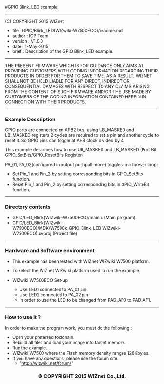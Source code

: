 #GPIO Blink_LED example
******************************************************************************
(C) COPYRIGHT 2015 WIZnet

  * file    : GPIO/Blink_LED(WIZwiki-W7500ECO)/readme.md
  * author  : IOP Team
  * version : V1.0.0
  * date    : 1-May-2015
  * brief   : Description of the GPIO Blink_LED example.

******************************************************************************

THE PRESENT FIRMWARE WHICH IS FOR GUIDANCE ONLY AIMS AT PROVIDING CUSTOMERS WITH CODING INFORMATION REGARDING THEIR PRODUCTS IN ORDER FOR THEM TO SAVE TIME. AS A RESULT, WIZNET SHALL NOT BE HELD LIABLE FOR ANY DIRECT, INDIRECT OR CONSEQUENTIAL DAMAGES WITH RESPECT TO ANY CLAIMS ARISING FROM THE CONTENT OF SUCH FIRMWARE AND/OR THE USE MADE BY CUSTOMERS OF THE CODING INFORMATION CONTAINED HEREIN IN CONNECTION WITH THEIR PRODUCTS.

******************************************************************************

### Example Description

GPIO ports are connected on APB2 bus, using UB_MASKED and LB_MASKED registers 
2 cycles are required to set a pin and another cycle to reset it. So GPIO pins
can toggle at AHB clock divided by 4.

This example describes how to use UB_MASKED and LB_MASKED
(Port Bit GPIO_SetBits/GPIO_ResetBits Register)

PA_01, PA_02(configured in output pushpull mode) toggles in a forever 
loop:
 - Set Pin_1 and Pin_2 by setting corresponding bits 
   in GPIO_SetBits function.
 - Reset Pin_1 and Pin_2 by setting corresponding bits 
   in GPIO_WriteBit function.

______________________________________________________________________________

### Directory contents

  - GPIO/LED_Blink(WIZwiki-W7500ECO)/main.c                                                   (Main program)
  - GPIO/LED_Blink(WIZwiki-W7500ECO)/MDK/W7500x_GPIO_Blink_LED(WIZwiki-W7500ECO).uvproj       (Project file)
______________________________________________________________________________

### Hardware and Software environment 

  - This example has been tested with WIZnet WIZwiki W7500 platform.
  - To select the WIZnet WIZwiki platform used to run the example.

  - WIZwiki W7500ECO Set-up 
    - Use LED1 connected to PA_01 pin
    - Use LED2 connected to PA_02 pin
    - In order to use the LED to be changed from PAD_AF0 to PAD_AF1.
______________________________________________________________________________

### How to use it ?

In order to make the program work, you must do the following :

 - Open your preferred toolchain.
 - Rebuild all files and load your image into target memory.
 - Run the example.
 - WIZwiki W7500 where the Flash memory density ranges 128Kbytes.
 - If you have any questions, please use the forum site.
   - "http://wizwiki.net/forum/"

<h3><center>&copy; COPYRIGHT 2015 WIZnet Co.,Ltd.</center></h3>
